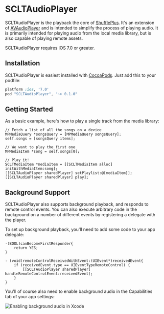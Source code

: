 SCLTAudioPlayer
===============

SCLTAudioPlayer is the playback the core of [ShufflePlus](http://scarlet.io). It's an extension of [AVAudioPlayer](https://developer.apple.com/library/ios/documentation/AVFoundation/Reference/AVAudioPlayerClassReference/Chapters/Reference.html) and is intended to simplify the process of playing audio. It is primarily intended for playing audio from the local media library, but is also capable of playing remote assets. 

SCLTAudioPlayer requires iOS 7.0 or greater. 

Installation
------------

SCLTAudioPlayer is easiest installed with [CocoaPods](http://cocoapods.org/). Just add this to your podfile: 

```ruby 
platform :ios, '7.0'
pod "SCLTAudioPlayer", "~> 0.1.0"
```

Getting Started
---------------

As a basic example, here's how to play a single track from the media library: 

```objc
// Fetch a list of all the songs on a device
MPMediaQuery *songsQuery = [MPMediaQuery songsQuery];
self.songs = [songsQuery items]; 

// We want to play the first one
MPMediaItem *song = self.songs[0];

// Play it!
SCLTMediaItem *mediaItem = [[SCLTMediaItem alloc] initWithMediaItem:song];
[[SCLTAudioPlayer sharedPlayer] setPlaylist:@[mediaItem]];
[[SCLTAudioPlayer sharedPlayer] play];
```

Background Support
------------------

SCLTAudioPlayer also supports background playback, and responds to remote control events. You can also execute arbitrary code in the background on a number of different events by registering a delegate with the player. 

To set up background playback, you'll need to add some code to your app delegate:

```objc
-(BOOL)canBecomeFirstResponder{
    return YES;
}

- (void)remoteControlReceivedWithEvent:(UIEvent*)receivedEvent{
    if (receivedEvent.type == UIEventTypeRemoteControl) {
        [[SCLTAudioPlayer sharedPlayer] handleRemoteControlEvent:receivedEvent];
    }
}
```

You'll of course also need to enable background audio in the Capabilities tab of your app settings:

![Enabling background audio in Xcode](http://i.imgur.com/FhGtWfL.png)


